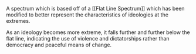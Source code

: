 A spectrum which is based off of a [[Flat Line Spectrum]] which has been modified to better represent the characteristics of ideologies at the extremes.

As an ideology becomes more extreme, it falls further and further below the flat line, indicating the use of violence and dictatorships rather than democracy and peaceful means of change.